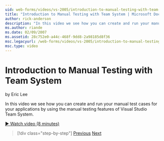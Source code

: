 ```yaml
---
uid: web-forms/videos/vs-2005/introduction-to-manual-testing-with-team-system
title: "Introduction to Manual Testing with Team System | Microsoft Docs"
author: rick-anderson
description: "In this video we see how you can create and run your manual test cases for your applications by using the manual testing features of Visual Studio Team Syste..."
ms.author: riande
ms.date: 02/09/2007
ms.assetid: 28c752e0-a44c-468f-9dd8-2a98185d8f36
msc.legacyurl: /web-forms/videos/vs-2005/introduction-to-manual-testing-with-team-system
msc.type: video
---
```

Introduction to Manual Testing with Team System
====================
by Eric Lee

In this video we see how you can create and run your manual test cases for your applications by using the manual testing features of Visual Studio Team System.

[&#9654; Watch video (8 minutes)](https://channel9.msdn.com/Blogs/ASP-NET-Site-Videos/introduction-to-manual-testing-with-team-system)

> [!div class="step-by-step"]
> [Previous](introduction-to-load-testing-web-applications-with-team-system.md)
> [Next](introduction-to-managing-and-running-tests-with-team-system.md)
